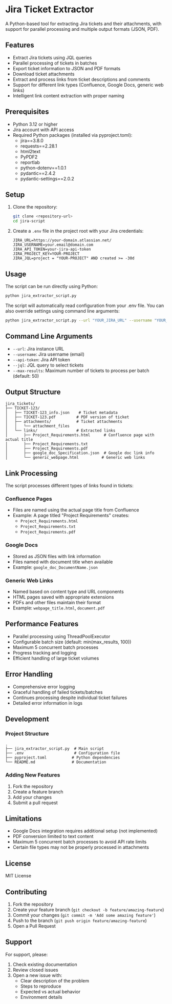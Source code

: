 # Jira Ticket Extractor

A Python-based tool for extracting Jira tickets and their attachments, with support for parallel processing and multiple output formats (JSON, PDF).

## Features

- Extract Jira tickets using JQL queries
- Parallel processing of tickets in batches
- Export ticket information to JSON and PDF formats
- Download ticket attachments
- Extract and process links from ticket descriptions and comments
- Support for different link types (Confluence, Google Docs, generic web links)
- Intelligent link content extraction with proper naming

## Prerequisites

- Python 3.12 or higher
- Jira account with API access
- Required Python packages (installed via pyproject.toml):
  - jira==3.8.0
  - requests==2.28.1
  - html2text
  - PyPDF2
  - reportlab
  - python-dotenv==1.0.1
  - pydantic==2.4.2
  - pydantic-settings==2.0.2

## Setup

1. Clone the repository:

   ```bash
   git clone <repository-url>
   cd jira-script
   ```

2. Create a `.env` file in the project root with your Jira credentials:
   ```env
   JIRA_URL=https://your-domain.atlassian.net/
   JIRA_USERNAME=your.email@domain.com
   JIRA_API_TOKEN=your-jira-api-token
   JIRA_PROJECT_KEY=YOUR-PROJECT
   JIRA_JQL=project = "YOUR-PROJECT" AND created >= -30d
   ```

## Usage

The script can be run directly using Python:

```bash
python jira_extractor_script.py
```

The script will automatically read configuration from your .env file. You can also override settings using command line arguments:

```bash
python jira_extractor_script.py --url "YOUR_JIRA_URL" --username "YOUR_USERNAME" --api-token "YOUR_API_TOKEN" --jql "YOUR_JQL_QUERY"
```

## Command Line Arguments

- `--url`: Jira instance URL
- `--username`: Jira username (email)
- `--api-token`: Jira API token
- `--jql`: JQL query to select tickets
- `--max-results`: Maximum number of tickets to process per batch (default: 50)

## Output Structure

```
jira_tickets/
├── TICKET-123/
│   ├── TICKET-123_info.json    # Ticket metadata
│   ├── TICKET-123.pdf         # PDF version of ticket
│   ├── attachments/           # Ticket attachments
│   │   └── attachment_files
│   └── links/                 # Extracted links
│       ├── Project_Requirements.html      # Confluence page with actual title
│       ├── Project_Requirements.txt
│       ├── Project_Requirements.pdf
│       ├── google_doc_Specification.json  # Google doc link info
│       └── generic_webpage.html          # Generic web links
```

## Link Processing

The script processes different types of links found in tickets:

### Confluence Pages

- Files are named using the actual page title from Confluence
- Example: A page titled "Project Requirements" creates:
  - `Project_Requirements.html`
  - `Project_Requirements.txt`
  - `Project_Requirements.pdf`

### Google Docs

- Stored as JSON files with link information
- Files named with document title when available
- Example: `google_doc_DocumentName.json`

### Generic Web Links

- Named based on content type and URL components
- HTML pages saved with appropriate extensions
- PDFs and other files maintain their format
- Example: `webpage_title.html`, `document.pdf`

## Performance Features

- Parallel processing using ThreadPoolExecutor
- Configurable batch size (default: min(max_results, 100))
- Maximum 5 concurrent batch processes
- Progress tracking and logging
- Efficient handling of large ticket volumes

## Error Handling

- Comprehensive error logging
- Graceful handling of failed tickets/batches
- Continues processing despite individual ticket failures
- Detailed error information in logs

## Development

### Project Structure

```
.
├── jira_extractor_script.py  # Main script
├── .env                      # Configuration file
├── pyproject.toml           # Python dependencies
└── README.md                # Documentation
```

### Adding New Features

1. Fork the repository
2. Create a feature branch
3. Add your changes
4. Submit a pull request

## Limitations

- Google Docs integration requires additional setup (not implemented)
- PDF conversion limited to text content
- Maximum 5 concurrent batch processes to avoid API rate limits
- Certain file types may not be properly processed in attachments

## License

MIT License

## Contributing

1. Fork the repository
2. Create your feature branch (`git checkout -b feature/amazing-feature`)
3. Commit your changes (`git commit -m 'Add some amazing feature'`)
4. Push to the branch (`git push origin feature/amazing-feature`)
5. Open a Pull Request

## Support

For support, please:

1. Check existing documentation
2. Review closed issues
3. Open a new issue with:
   - Clear description of the problem
   - Steps to reproduce
   - Expected vs actual behavior
   - Environment details
